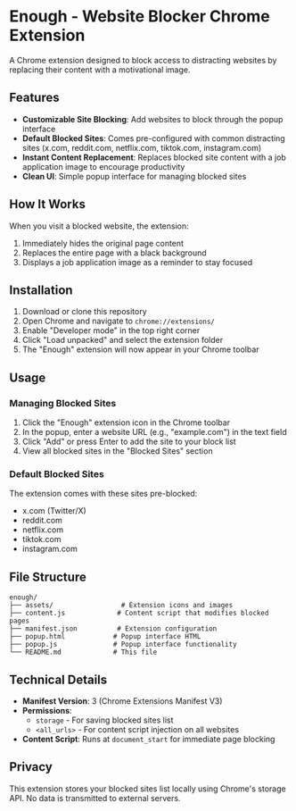 # Enough - Website Blocker Chrome Extension

A Chrome extension designed to block access to distracting websites by replacing their content with a motivational image.

## Features

- **Customizable Site Blocking**: Add websites to block through the popup interface
- **Default Blocked Sites**: Comes pre-configured with common distracting sites (x.com, reddit.com, netflix.com, tiktok.com, instagram.com)
- **Instant Content Replacement**: Replaces blocked site content with a job application image to encourage productivity
- **Clean UI**: Simple popup interface for managing blocked sites

## How It Works

When you visit a blocked website, the extension:
1. Immediately hides the original page content
2. Replaces the entire page with a black background
3. Displays a job application image as a reminder to stay focused

## Installation

1. Download or clone this repository
2. Open Chrome and navigate to `chrome://extensions/`
3. Enable "Developer mode" in the top right corner
4. Click "Load unpacked" and select the extension folder
5. The "Enough" extension will now appear in your Chrome toolbar

## Usage

### Managing Blocked Sites

1. Click the "Enough" extension icon in the Chrome toolbar
2. In the popup, enter a website URL (e.g., "example.com") in the text field
3. Click "Add" or press Enter to add the site to your block list
4. View all blocked sites in the "Blocked Sites" section

### Default Blocked Sites

The extension comes with these sites pre-blocked:
- x.com (Twitter/X)
- reddit.com
- netflix.com
- tiktok.com
- instagram.com

## File Structure

```
enough/
├── assets/                 # Extension icons and images
├── content.js             # Content script that modifies blocked pages
├── manifest.json          # Extension configuration
├── popup.html            # Popup interface HTML
├── popup.js              # Popup interface functionality
└── README.md             # This file
```

## Technical Details

- **Manifest Version**: 3 (Chrome Extensions Manifest V3)
- **Permissions**: 
  - `storage` - For saving blocked sites list
  - `<all_urls>` - For content script injection on all websites
- **Content Script**: Runs at `document_start` for immediate page blocking

## Privacy

This extension stores your blocked sites list locally using Chrome's storage API. No data is transmitted to external servers.